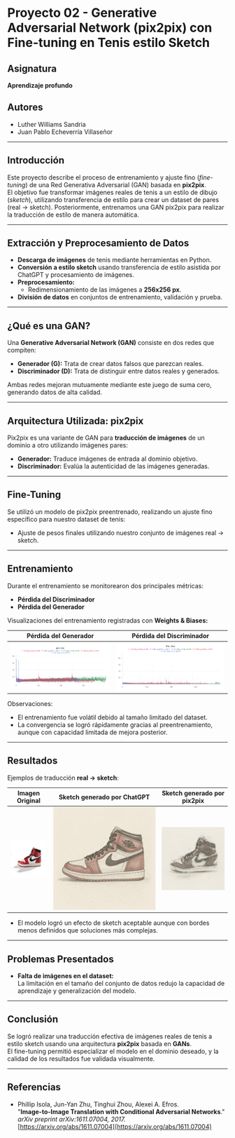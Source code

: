 # Proyecto 02 - Generative Adversarial Network (pix2pix) con Fine-tuning en Tenis estilo Sketch

## Asignatura
**Aprendizaje profundo**

## Autores
- Luther Williams Sandria
- Juan Pablo Echeverría Villaseñor

---

## Introducción

Este proyecto describe el proceso de entrenamiento y ajuste fino (*fine-tuning*) de una Red Generativa Adversarial (GAN) basada en **pix2pix**.  
El objetivo fue transformar imágenes reales de tenis a un estilo de dibujo (*sketch*), utilizando transferencia de estilo para crear un dataset de pares (real → sketch). Posteriormente, entrenamos una GAN pix2pix para realizar la traducción de estilo de manera automática.

---

## Extracción y Preprocesamiento de Datos

- **Descarga de imágenes** de tenis mediante herramientas en Python.
- **Conversión a estilo sketch** usando transferencia de estilo asistida por ChatGPT y procesamiento de imágenes.
- **Preprocesamiento:**
  - Redimensionamiento de las imágenes a **256x256 px**.
- **División de datos** en conjuntos de entrenamiento, validación y prueba.

---

## ¿Qué es una GAN?

Una **Generative Adversarial Network (GAN)** consiste en dos redes que compiten:

- **Generador (G):** Trata de crear datos falsos que parezcan reales.
- **Discriminador (D):** Trata de distinguir entre datos reales y generados.

Ambas redes mejoran mutuamente mediante este juego de suma cero, generando datos de alta calidad.

---

## Arquitectura Utilizada: pix2pix

Pix2pix es una variante de GAN para **traducción de imágenes** de un dominio a otro utilizando imágenes pares:

- **Generador:** Traduce imágenes de entrada al dominio objetivo.
- **Discriminador:** Evalúa la autenticidad de las imágenes generadas.

---

## Fine-Tuning

Se utilizó un modelo de pix2pix preentrenado, realizando un ajuste fino específico para nuestro dataset de tenis:

- Ajuste de pesos finales utilizando nuestro conjunto de imágenes real → sketch.

---

## Entrenamiento

Durante el entrenamiento se monitorearon dos principales métricas:

- **Pérdida del Discriminador**
- **Pérdida del Generador**

Visualizaciones del entrenamiento registradas con **Weights & Biases:**

| Pérdida del Generador | Pérdida del Discriminador |
|:---------------------:|:-------------------------:|
| ![gen_loss.png](training/gen_loss.png) | ![disc_loss.png](training/disc_loss.png) |

Observaciones:
- El entrenamiento fue volátil debido al tamaño limitado del dataset.
- La convergencia se logró rápidamente gracias al preentrenamiento, aunque con capacidad limitada de mejora posterior.

---

## Resultados

Ejemplos de traducción **real → sketch**:

| Imagen Original | Sketch generado por ChatGPT | Sketch generado por pix2pix |
|:---------------:|:----------------------------:|:---------------------------:|
| ![original.jpg](gan/original.jpg) | ![chatgpt_sketch.png](gan/chatgpt_sketch.png) | ![sketch.jpg](gan/sketch.jpg) |

- El modelo logró un efecto de sketch aceptable aunque con bordes menos definidos que soluciones más complejas.

---

## Problemas Presentados

- **Falta de imágenes en el dataset:**  
  La limitación en el tamaño del conjunto de datos redujo la capacidad de aprendizaje y generalización del modelo.

---

## Conclusión

Se logró realizar una traducción efectiva de imágenes reales de tenis a estilo sketch usando una arquitectura **pix2pix** basada en **GANs**.  
El fine-tuning permitió especializar el modelo en el dominio deseado, y la calidad de los resultados fue validada visualmente.

---

## Referencias

- Phillip Isola, Jun-Yan Zhu, Tinghui Zhou, Alexei A. Efros.  
  "**Image-to-Image Translation with Conditional Adversarial Networks**."  
  *arXiv preprint arXiv:1611.07004, 2017.*  
  [https://arxiv.org/abs/1611.07004](https://arxiv.org/abs/1611.07004)
